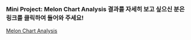 ### Mini Project: Melon Chart Analysis 결과를 자세히 보고 싶으신 분은 링크를 클릭하여 들어와 주세요!<br>
[Melon Chart Analysis](https://github.com/UGeunJi/Melon_Chart_Analysis)
